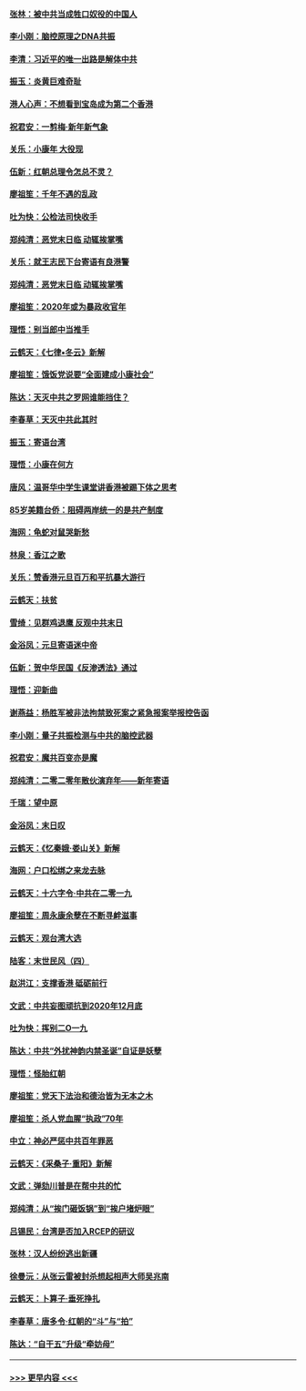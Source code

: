 #### [张林：被中共当成牲口奴役的中国人](../pages/nsc993/n11782397.md?t=01110033) 
#### [李小刚：脑控原理之DNA共振](../pages/nsc993/n11780962.md?t=01110033) 
#### [李清：习近平的唯一出路是解体中共](../pages/nsc993/n11780866.md?t=01110033) 
#### [振玉：炎黄巨难奇耻](../pages/nsc993/n11779632.md?t=01110033) 
#### [港人心声：不想看到宝岛成为第二个香港](../pages/nsc993/n11778817.md?t=01110033) 
#### [祝君安：一剪梅‧新年新气象](../pages/nsc993/n11776340.md?t=01110033) 
#### [关乐：小康年 大役现](../pages/nsc993/n11774213.md?t=01110033) 
#### [伍新：红朝总理令怎总不灵？](../pages/nsc993/n11770813.md?t=01110033) 
#### [廖祖笙：千年不遇的乱政](../pages/nsc993/n11770373.md?t=01110033) 
#### [吐为快：公检法司快收手](../pages/nsc993/n11770359.md?t=01110033) 
#### [郑纯清：恶党末日临 动辄挨掌嘴](../pages/nsc993/n11769912.md?t=01110033) 
#### [关乐：就王志民下台寄语有良港警](../pages/nsc993/n11769903.md?t=01110033) 
#### [郑纯清：恶党末日临 动辄挨掌嘴](../pages/nsc993/n11769356.md?t=01110033) 
#### [廖祖笙：2020年或为暴政收官年](../pages/nsc993/n11768216.md?t=01110033) 
#### [理悟：别当郎中当推手](../pages/nsc993/n11768243.md?t=01110033) 
#### [云鹤天：《七律▪冬云》新解](../pages/nsc993/n11768204.md?t=01110033) 
#### [廖祖笙：饿饭党说要“全面建成小康社会”](../pages/nsc993/n11767482.md?t=01110033) 
#### [陈达：天灭中共之罗网谁能挡住？](../pages/nsc993/n11767465.md?t=01110033) 
#### [李春草：天灭中共此其时](../pages/nsc993/n11767452.md?t=01110033) 
#### [振玉：寄语台湾](../pages/nsc993/n11767432.md?t=01110033) 
#### [理悟：小康在何方](../pages/nsc993/n11767394.md?t=01110033) 
#### [唐风：温哥华中学生课堂讲香港被踢下体之思考](../pages/nsc993/n11766848.md?t=01110033) 
#### [85岁美籍台侨：阻碍两岸统一的是共产制度](../pages/nsc993/n11765043.md?t=01110033) 
#### [海网：龟蛇对鼠哭新愁](../pages/nsc993/n11764895.md?t=01110033) 
#### [林泉：香江之歌](../pages/nsc993/n11764415.md?t=01110033) 
#### [关乐：赞香港元旦百万和平抗暴大游行](../pages/nsc993/n11764382.md?t=01110033) 
#### [云鹤天：扶贫](../pages/nsc993/n11764245.md?t=01110033) 
#### [雪绮：见群鸡退鹰  反观中共末日](../pages/nsc993/n11762112.md?t=01110033) 
#### [金浴凤：元旦寄语迷中帝](../pages/nsc993/n11761788.md?t=01110033) 
#### [伍新：贺中华民国《反渗透法》通过](../pages/nsc993/n11761994.md?t=01110033) 
#### [理悟：迎新曲](../pages/nsc993/n11761152.md?t=01110033) 
#### [谢燕益：杨胜军被非法拘禁致死案之紧急报案举报控告函](../pages/nsc993/n11756134.md?t=01110033) 
#### [李小刚：量子共振检测与中共的脑控武器](../pages/nsc993/n11754518.md?t=01110033) 
#### [祝君安：魔共百变亦是魔](../pages/nsc993/n11754469.md?t=01110033) 
#### [郑纯清：二零二零年散伙演弃年——新年寄语](../pages/nsc993/n11754195.md?t=01110033) 
#### [千瑞：望中原](../pages/nsc993/n11754159.md?t=01110033) 
#### [金浴凤：末日叹](../pages/nsc993/n11752359.md?t=01110033) 
#### [云鹤天：《忆秦娥‧娄山关》新解](../pages/nsc993/n11752348.md?t=01110033) 
#### [海网：户口松绑之来龙去脉](../pages/nsc993/n11752328.md?t=01110033) 
#### [云鹤天：十六字令‧中共在二零一九](../pages/nsc993/n11752305.md?t=01110033) 
#### [廖祖笙：周永康余孽在不断寻衅滋事](../pages/nsc993/n11751013.md?t=01110033) 
#### [云鹤天：观台湾大选](../pages/nsc993/n11751007.md?t=01110033) 
#### [陆客：末世民风（四）](../pages/nsc993/n11749203.md?t=01110033) 
#### [赵洪江：支撑香港 砥砺前行](../pages/nsc993/n11748482.md?t=01110033) 
#### [文武：中共妄图顽抗到2020年12月底](../pages/nsc993/n11748446.md?t=01110033) 
#### [吐为快：挥别二O一九](../pages/nsc993/n11748411.md?t=01110033) 
#### [陈达：中共“外扰神韵内禁圣诞”自证是妖孽](../pages/nsc993/n11748226.md?t=01110033) 
#### [理悟：怪胎红朝](../pages/nsc993/n11748206.md?t=01110033) 
#### [廖祖笙：党天下法治和德治皆为无本之木](../pages/nsc993/n11748135.md?t=01110033) 
#### [廖祖笙：杀人党血腥“执政”70年](../pages/nsc993/n11745144.md?t=01110033) 
#### [中立：神必严惩中共百年罪恶](../pages/nsc993/n11744970.md?t=01110033) 
#### [云鹤天：《采桑子‧重阳》新解](../pages/nsc993/n11744948.md?t=01110033) 
#### [文武：弹劾川普是在帮中共的忙](../pages/nsc993/n11744758.md?t=01110033) 
#### [郑纯清：从“挨门砸饭锅”到“挨户堵炉眼”](../pages/nsc993/n11744745.md?t=01110033) 
#### [吕锡民：台湾是否加入RCEP的研议](../pages/nsc993/n11744701.md?t=01110033) 
#### [张林：汉人纷纷逃出新疆](../pages/nsc993/n11743530.md?t=01110033) 
#### [徐曼沅：从张云雷被封杀想起相声大师吴兆南](../pages/nsc993/n11741816.md?t=01110033) 
#### [云鹤天：卜算子‧垂死挣扎](../pages/nsc993/n11739956.md?t=01110033) 
#### [李春草：唐多令‧红朝的“斗”与“拍”](../pages/nsc993/n11739830.md?t=01110033) 
#### [陈达：“自干五”升级“牵妨母”](../pages/nsc993/n11739724.md?t=01110033) 

----
#### [ >>> 更早内容 <<< ](../indexes/nsc993-earlier.md)
